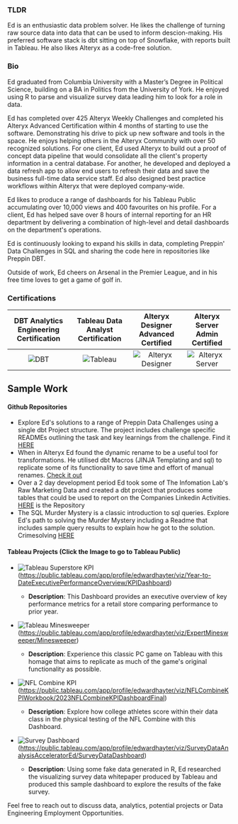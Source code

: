 ### TLDR

Ed is an enthusiastic data problem solver. He likes the challenge of turning raw source data into data that can be used to inform descion-making. His preferred software stack is dbt sitting on top of Snowflake, with reports built in Tableau. He also likes Alteryx as a code-free solution.

### Bio

Ed graduated from Columbia University with a Master’s Degree in Political Science, building on a BA in Politics from the University of York. He enjoyed using R to parse and visualize survey data leading him to look for a role in data.

Ed has completed over 425 Alteryx Weekly Challenges and completed his Alteryx Advanced Certification within 4 months of starting to use the software. Demonstrating his drive to pick up new software and tools in the space. He enjoys helping others in the Alteryx Community with over 50 recognized solutions. For one client, Ed used Alteryx to build out a proof of concept data pipeline that would consolidate all the client's property information in a central database. For another, he developed and deployed a data refresh app to allow end users to refresh their data and save the business full-time data service staff. Ed also designed best practice workflows within Alteryx that were deployed company-wide.

Ed likes to produce a range of dashboards for his Tableau Public accumulating over 10,000 views and 400 favourites on his profile. For a client, Ed has helped save over 8 hours of internal reporting for an HR department by delivering a combination of high-level and detail dashboards on the department's operations.

Ed is continuously looking to expand his skills in data, completing Preppin' Data Challenges in SQL and sharing the code here in repositories like Preppin DBT.

Outside of work, Ed cheers on Arsenal in the Premier League, and in his free time loves to get a game of golf in.

### Certifications

| DBT Analytics Engineering Certification | Tableau Data Analyst Certification | Alteryx Designer Advanced Certified | Alteryx Server Admin Certified |
|:-:|:-:|:-:|:-:|
| ![DBT](https://api.accredible.com/v1/frontend/credential_website_embed_image/badge/108087657) | ![Tableau](https://github.com/user-attachments/assets/89195966-307c-469a-b2c1-d91170f88125) | ![Alteryx Designer](https://github.com/user-attachments/assets/14ad8ad2-999c-4f5f-be25-dbceefa151a7) | ![Alteryx Server](https://github.com/user-attachments/assets/f377cdef-f01d-4abc-bc2b-b3e95d76c5ff) |

## Sample Work

#### Github Repositories
- Explore Ed's solutions to a range of Preppin Data Challenges using a single dbt Project structure. The project includes challenge specific READMEs outlining the task and key learnings from the challenge. Find it [HERE](https://github.com/edxhayter/preppin_dbt)
- When in Alteryx Ed found the dynamic rename to be a useful tool for transformations. He utilised dbt Macros (JINJA Templating and sql) to replicate some of its functionality to save time and effort of manual renames. [Check it out](https://github.com/edxhayter/sql_dynamic_rename)
- Over a 2 day development period Ed took some of The Infomation Lab's Raw Marketing Data and created a dbt project that produces some tables that could be used to report on the Companies Linkedin Activities. [HERE](https://github.com/edxhayter/dbt_sql_Hackathon) is the Repository
- The SQL Murder Mystery is a classic introduction to sql queries. Explore Ed's path to solving the Murder Mystery including a Readme that includes sample query results to explain how he got to the solution. Crimesolving [HERE](https://github.com/edxhayter/SQL-Murder-Mystery)

#### Tableau Projects (Click the Image to go to Tableau Public)
- ![Tableau Superstore KPI](https://github.com/user-attachments/assets/b29679c8-e17b-4320-8715-6cdcbf5a7344)(https://public.tableau.com/app/profile/edwardhayter/viz/Year-to-DateExecutivePerformanceOverview/KPIDashboard)
  - **Description**: This Dashboard provides an executive overview of key performance metrics for a retail store comparing performance to prior year.
 
- ![Tableau Minesweeper](https://github.com/user-attachments/assets/68b9967b-dac4-4458-8085-fe27e7a797d0)(https://public.tableau.com/app/profile/edwardhayter/viz/ExpertMinesweeper/Minesweeper)
  - **Description**: Experience this classic PC game on Tableau with this homage that aims to replicate as much of the game's original functionality as possible.
 
- ![NFL Combine KPI](https://github.com/user-attachments/assets/68e72416-abb8-4f3a-84e1-98e9df9b28d4)(https://public.tableau.com/app/profile/edwardhayter/viz/NFLCombineKPIWorkbook/2023NFLCombineKPIDashboardFinal)
  - **Description**: Explore how college athletes score within their data class in the physical testing of the NFL Combine with this Dashboard.
 
- ![Survey Dashboard](https://github.com/user-attachments/assets/e24f1454-d8d6-4857-9fb0-7a3b811280fb)(https://public.tableau.com/app/profile/edwardhayter/viz/SurveyDataAnalysisAcceleratorEd/SurveyDataDashboard)
  - **Description**: Using some fake data generated in R, Ed researched the visualizing survey data whitepaper produced by Tableau and produced this sample dashboard to explore the results of the fake survey.



Feel free to reach out to discuss data, analytics, potential projects or Data Engineering Employment Opportunities.

